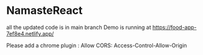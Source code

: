 # NamasteReact
all the updated code is in main branch Demo is running at https://food-app-7ef8e4.netlify.app/

Please add a chrome plugin : Allow CORS: Access-Control-Allow-Origin
